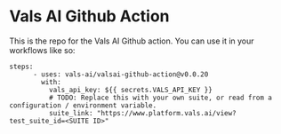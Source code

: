# Vals AI Github Action

This is the repo for the Vals AI Github action. You can use it in your workflows like so:

```yaml:
steps:
      - uses: vals-ai/valsai-github-action@v0.0.20
        with:
          vals_api_key: ${{ secrets.VALS_API_KEY }}
          # TODO: Replace this with your own suite, or read from a configuration / environment variable.
          suite_link: "https://www.platform.vals.ai/view?test_suite_id=<SUITE ID>"
```
